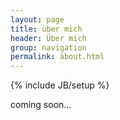 ```yaml
---
layout: page
title: über mich 
header: Über mich 
group: navigation
permalink: about.html
---
```

{% include JB/setup %}

coming soon...
